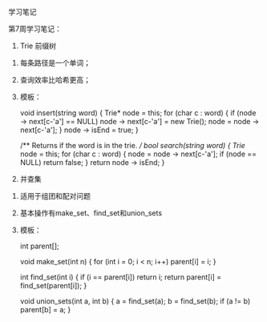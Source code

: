 学习笔记

第7周学习笔记：

1. Trie 前缀树 

1) 每条路径是一个单词；
2) 查询效率比哈希更高；
3) 模板：

    void insert(string word) {
        Trie* node = this;
        for (char c : word) {
            if (node -> next[c-'a'] == NULL)
                node -> next[c-'a'] = new Trie();
            node = node -> next[c-'a'];
        }
        node -> isEnd = true;
    }
    
    /** Returns if the word is in the trie. */
    bool search(string word) {
        Trie* node = this;
        for (char c : word) {
            node = node -> next[c-'a'];
            if (node == NULL)
                return false;
        }
        return node -> isEnd;
    }

2. 并查集

1) 适用于组团和配对问题
2) 基本操作有make_set、find_set和union_sets
3) 模板：

    int parent[];

    void make_set(int n) {
        for (int i = 0; i < n; i++)
            parent[i] = i;
    }

    int find_set(int i) {
        if (i == parent[i])
            return i;
        return parent[i] = find_set(parent[i]);
    }

    void union_sets(int a, int b) {
        a = find_set(a);
        b = find_set(b);
        if (a != b)
            parent[b] = a;
    }


